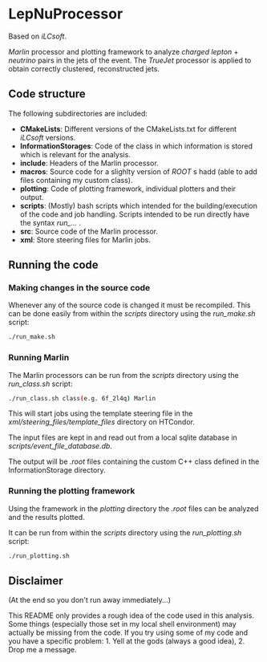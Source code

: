 # LepNuProcessor

Based on *iLCsoft*.

*Marlin* processor and plotting framework to analyze *charged lepton* + *neutrino* pairs in the jets of the event. The *TrueJet* processor is applied to obtain correctly clustered, reconstructed jets.

## Code structure

The following subdirectories are included:
- **CMakeLists**: Different versions of the CMakeLists.txt for different *iLCsoft* versions.
- **InformationStorages**: Code of the class in which information is stored which is relevant for the analysis.
- **include**: Headers of the Marlin processor.
- **macros**: Source code for a slighlty version of *ROOT* s hadd (able to add files containing my custom class).
- **plotting**: Code of plotting framework, individual plotters and their output.
- **scripts**: (Mostly) bash scripts which intended for the building/execution of the code and job handling. Scripts intended to be run directly have the syntax *run_...* .
- **src**: Source code of the Marlin processor.
- **xml**: Store steering files for Marlin jobs.

## Running the code

### Making changes in the source code

Whenever any of the source code is changed it must be recompiled. This can be done easily from within the *scripts* directory using the *run_make.sh* script:

```sh
./run_make.sh
```

### Running Marlin

The Marlin processors can be run from the *scripts* directory using the *run_class.sh* script:

```sh
./run_class.sh class(e.g. 6f_2l4q) Marlin
```
This will start jobs using the template steering file in the *xml/steering_files/template_files* directory on HTCondor.

The input files are kept in and read out from a local sqlite database in *scripts/event_file_database.db*.

The output will be *.root* files containing the custom C++ class defined in the InformationStorage directory.

### Running the plotting framework

Using the framework in the *plotting* directory the *.root* files can be analyzed and the results plotted.

It can be run from within the *scripts* directory using the *run_plotting.sh* script:

```sh
./run_plotting.sh
```

## Disclaimer

(At the end so you don't run away immediately...)

This README only provides a rough idea of the code used in this analysis. Some things (especially those set in my local shell environment) may actually be missing from the code. If you try using some of my code and you have a specific problem: 1. Yell at the gods (always a good idea), 2. Drop me a message.
